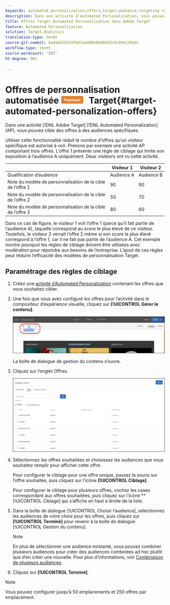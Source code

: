 ```yaml
---
keywords: automated personalization;offers;target;audience;targeting rules;targeting
description: Dans une activité d’Automated Personalization, vous pouvez cibler des offres vers des audiences spécifiques.
title: Offres Target Automated Personalization dans Adobe Target
feature: Automated Personalization
solution: Target,Analytics
translation-type: tm+mt
source-git-commit: 4adade56529fb95e4400e06d04d3c6c69e120edc
workflow-type: tm+mt
source-wordcount: '357'
ht-degree: 96%

---
```



# Offres de personnalisation automatisée ![PREMIUM](/help/assets/premium.png) Target{#target-automated-personalization-offers}

Dans une activité [!DNL Adobe Target] [!DNL Automated Personalization] (AP), vous pouvez cible des offres à des audiences spécifiques.

Utiliser cette fonctionnalité réduit le nombre d’offres qu’un visiteur spécifique est autorisé à voir. Prenons par exemple une activité AP comportant trois offres. L’offre 1 présente une règle de ciblage qui limite son exposition à l’audience A uniquement. Deux visiteurs ont vu cette activité.

|  | Visiteur 1 | Visiteur 2 |
|--- |--- |--- |
| Qualification d’audience | Audience A | Audience B |
| Note du modèle de personnalisation de la cible de l’offre 1 | 90 | 90 |
| Note du modèle de personnalisation de la cible de l’offre 2 | 50 | 70 |
| Note du modèle de personnalisation de la cible de l’offre 3 | 80 | 60 |

Dans ce cas de figure, le visiteur 1 voit l’offre 1 (parce qu’il fait partie de l’audience A), laquelle correspond au score le plus élevé de ce visiteur. Toutefois, le visiteur 2 verrait l’offre 2 même si son score le plus élevé correspond à l’offre 1, car il ne fait pas partie de l’audience A. Cet exemple montre pourquoi les règles de ciblage doivent être utilisées avec modération pour répondre aux besoins de l’entreprise. L’ajout de ces règles peut réduire l’efficacité des modèles de personnalisation Target.

## Paramétrage des règles de ciblage

1. Créez une [activité d’Automated Personalization](/help/c-activities/t-automated-personalization/create-ap-activity.md) contenant les offres que vous souhaitez cibler.
1. Une fois que vous avez configuré les offres pour l’activité dans le compositeur d’expérience visuelle, cliquez sur **[!UICONTROL Gérer le contenu]**.

   ![Gestion du contenu](/help/c-activities/t-automated-personalization/assets/manage-content.png)

   La boîte de dialogue de gestion du contenu s’ouvre.

1. Cliquez sur l’onglet Offres.

   ![Page Offres](/help/c-activities/t-automated-personalization/assets/manage-content-offers.png)

1. Sélectionnez les offres souhaitées et choisissez les audiences que vous souhaitez remplir pour afficher cette offre.

   Pour configurer le ciblage pour une offre unique, passez la souris sur l’offre souhaitée, puis cliquez sur l’icône **[!UICONTROL Ciblage]**.

   Pour configurer le ciblage pour plusieurs offres, cochez les cases correspondant aux offres souhaitées, puis cliquez sur l’icône **[!UICONTROL Ciblage] qui s’affiche en haut à droite de la liste.

1. Dans la boîte de dialogue [!UICONTROL Choisir l’audience], sélectionnez les audiences de votre choix pour les offres, puis cliquez sur **[!UICONTROL Terminé]** pour revenir à la boîte de dialogue [!UICONTROL Gestion du contenu].

   >[!NOTE]
   >
   >En plus de sélectionner une audience existante, vous pouvez combiner plusieurs audiences pour créer des audiences combinées ad hoc plutôt que d’en créer une nouvelle. Pour plus d’informations, voir [Combinaison de plusieurs audiences](/help/c-target/combining-multiple-audiences.md#concept_A7386F1EA4394BD2AB72399C225981E5).

1. Cliquez sur **[!UICONTROL Terminé]**.

>[!NOTE]
>
>Vous pouvez configurer jusqu’à 50 emplacements et 250 offres par emplacement.
